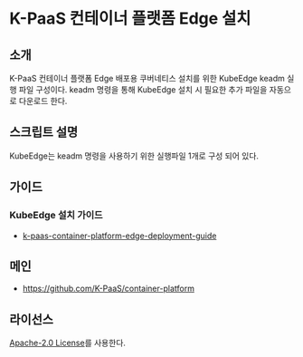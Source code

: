 # K-PaaS 컨테이너 플랫폼 Edge 설치 
## 소개

K-PaaS 컨테이너 플랫폼 Edge 배포용 쿠버네티스 설치를 위한 KubeEdge keadm 실행 파일 구성이다. keadm 명령을 통해 KubeEdge 설치 시 필요한 추가 파일을 자동으로 다운로드 한다.

## 스크립트 설명 
KubeEdge는 keadm 명령을 사용하기 위한 실행파일 1개로 구성 되어 있다.

## 가이드	
### KubeEdge 설치 가이드	
- [k-paas-container-platform-edge-deployment-guide](https://github.com/K-PaaS/container-platform/blob/master/install-guide/edge/cp-edge-install.md)	

## 메인
- https://github.com/K-PaaS/container-platform

## 라이선스
[Apache-2.0 License](http://www.apache.org/licenses/LICENSE-2.0)를 사용한다.
